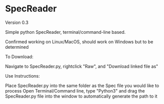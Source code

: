 # SpecReader

Version 0.3

Simple python SpecReader, terminal/command-line based. 

Confirmed working on Linux/MacOS, should work on Windows but to be determined

To Download:

  Navigate to SpecReader.py, rightclick "Raw", and "Download linked file as"

Use Instructions:

  Place SpecReader.py into the same folder as the Spec file you would like to process
  Open Terminal/Command line, type "Python3" and drag the SpecReader.py file into the window to automatically generate the path to it
